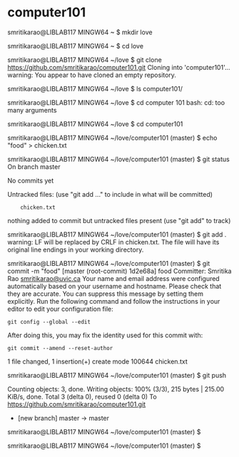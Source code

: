 # computer101
smritikarao@LIBLAB117 MINGW64 ~
$ mkdir love

smritikarao@LIBLAB117 MINGW64 ~
$ cd love

smritikarao@LIBLAB117 MINGW64 ~/love
$ git clone https://github.com/smritikarao/computer101.git
Cloning into 'computer101'...
warning: You appear to have cloned an empty repository.

smritikarao@LIBLAB117 MINGW64 ~/love
$ ls
computer101/

smritikarao@LIBLAB117 MINGW64 ~/love
$ cd computer 101
bash: cd: too many arguments

smritikarao@LIBLAB117 MINGW64 ~/love
$ cd computer101

smritikarao@LIBLAB117 MINGW64 ~/love/computer101 (master)
$ echo "food" > chicken.txt

smritikarao@LIBLAB117 MINGW64 ~/love/computer101 (master)
$ git status
On branch master

No commits yet

Untracked files:
  (use "git add <file>..." to include in what will be committed)

        chicken.txt

nothing added to commit but untracked files present (use "git add" to track)

smritikarao@LIBLAB117 MINGW64 ~/love/computer101 (master)
$ git add .
warning: LF will be replaced by CRLF in chicken.txt.
The file will have its original line endings in your working directory.

smritikarao@LIBLAB117 MINGW64 ~/love/computer101 (master)
$ git commit -m "food"
[master (root-commit) 1d2e68a] food
 Committer: Smritika Rao <smritikarao@uvic.ca>
Your name and email address were configured automatically based
on your username and hostname. Please check that they are accurate.
You can suppress this message by setting them explicitly. Run the
following command and follow the instructions in your editor to edit
your configuration file:

    git config --global --edit

After doing this, you may fix the identity used for this commit with:

    git commit --amend --reset-author

 1 file changed, 1 insertion(+)
 create mode 100644 chicken.txt

smritikarao@LIBLAB117 MINGW64 ~/love/computer101 (master)
$ git push

Counting objects: 3, done.
Writing objects: 100% (3/3), 215 bytes | 215.00 KiB/s, done.
Total 3 (delta 0), reused 0 (delta 0)
To https://github.com/smritikarao/computer101.git
 * [new branch]      master -> master

smritikarao@LIBLAB117 MINGW64 ~/love/computer101 (master)
$

smritikarao@LIBLAB117 MINGW64 ~/love/computer101 (master)
$
